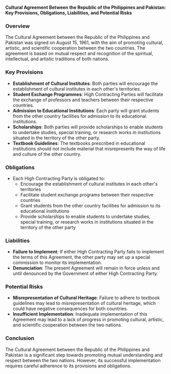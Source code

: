 **Cultural Agreement Between the Republic of the Philippines and Pakistan: Key Provisions, Obligations, Liabilities, and Potential Risks**

### Overview
The Cultural Agreement between the Republic of the Philippines and Pakistan was signed on August 15, 1961, with the aim of promoting cultural, artistic, and scientific cooperation between the two countries. The agreement is based on mutual respect and recognition of the spiritual, intellectual, and artistic traditions of both nations.

### Key Provisions

*   **Establishment of Cultural Institutes**: Both parties will encourage the establishment of cultural institutes in each other's territories.
*   **Student Exchange Programmes**: High Contracting Parties will facilitate the exchange of professors and teachers between their respective countries.
*   **Admission to Educational Institutions**: Each party will grant students from the other country facilities for admission to its educational institutions.
*   **Scholarships**: Both parties will provide scholarships to enable students to undertake studies, special training, or research works in institutions situated in the territory of the other party.
*   **Textbook Guidelines**: The textbooks prescribed in educational institutions should not include material that misrepresents the way of life and culture of the other country.

### Obligations

*   Each High Contracting Party is obligated to:
    *   Encourage the establishment of cultural institutes in each other's territories
    *   Facilitate student exchange programs between their respective countries
    *   Grant students from the other country facilities for admission to its educational institutions
    *   Provide scholarships to enable students to undertake studies, special training, or research works in institutions situated in the territory of the other party

### Liabilities

*   **Failure to Implement**: If either High Contracting Party fails to implement the terms of this Agreement, the other party may set up a special commission to monitor its implementation.
*   **Denunciation**: The present Agreement will remain in force unless and until denounced by the Government of either High Contracting Party.

### Potential Risks

*   **Misrepresentation of Cultural Heritage**: Failure to adhere to textbook guidelines may lead to misrepresentation of cultural heritage, which could have negative consequences for both countries.
*   **Insufficient Implementation**: Inadequate implementation of this Agreement may lead to a lack of progress in promoting cultural, artistic, and scientific cooperation between the two nations.

### Conclusion
The Cultural Agreement between the Republic of the Philippines and Pakistan is a significant step towards promoting mutual understanding and respect between the two nations. However, its successful implementation requires careful adherence to its provisions and obligations.
